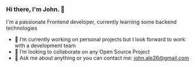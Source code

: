 ### Hi there, I'm John. 👋



I'm a passionate Frontend developer, currently learning some backend technologies

- 🔭 I’m currently working on personal projects but I look forward to work with a development team
- 👯 I’m looking to collaborate on any Open Source Project
- 💬 Ask me about anything  or you can contact me: john.ale26@gmail.com

